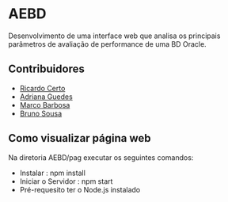 # AEBD
Desenvolvimento de uma interface web que analisa os principais parâmetros de avaliação de performance de uma BD Oracle.


## Contribuidores
* [Ricardo Certo](https://github.com/ricardocerto16)
* [Adriana Guedes](https://github.com/adrianasg122)
* [Marco Barbosa](https://github.com/31marcobarbosa)
* [Bruno Sousa](https://github.com/brunosousa24)


## Como visualizar página web
Na diretoria AEBD/pag executar os seguintes comandos:  
* Instalar : npm install
* Iniciar o Servidor : npm start
* Pré-requesito ter o Node.js instalado

